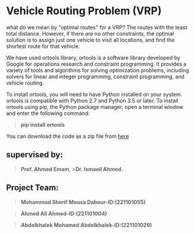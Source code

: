 # Vehicle Routing Problem (VRP)
what do we mean by "optimal routes" for a VRP?
The routes with the least total distance. However, if there are no other constraints, the optimal solution is to assign just one vehicle to visit all locations, and find the shortest route for that vehicle.

We have used ortools library, ortools is a software library developed by Google for operations research and constraint programming. It provides a variety of tools and algorithms for solving optimization problems, including solvers for linear and integer programming, constraint programming, and vehicle routing.

To install ortools, you will need to have Python installed on your system. ortools is compatible with Python 2.7 and Python 3.5 or later.
To install ortools using pip, the Python package manager, open a terminal window and enter the following command:

> **pip install ortools**

You can download the code as a zip file from
[here](https://drive.google.com/file/d/181CSPVrij9uX9JXJh-R-ZGMSy5LM62K8/view?usp=share_link)

## supervised by:

>**Prof. Ahmed Emam**, >**Dr. Ismaeil Ahmed.**

## Project Team:

 >**Mohammad Sherif Mousa Dabour-ID:(221101055)**  
 
 >**Ahmed Ali Ahmed-ID:(221101004)**                                                                                                                          
 
 >**Abdelkhalek Mohamed Abdelkhalek-ID:(221101029)**

